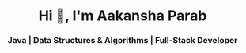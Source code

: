 <h1 align="center">Hi 👋, I'm Aakansha Parab</h1>
<h3 align="center">Java | Data Structures & Algorithms | Full-Stack Developer</h3>


